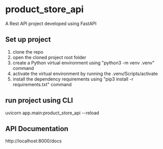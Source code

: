 # product_store_api
A Rest API project developed using FastAPI

## Set up project
1. clone the repo
2. open the cloned project root folder
3. create a Python virtual environment using "python3 -m venv .venv" command
4. activate the virtual environment by running the .venv/Scripts/activate
5. install the dependency requirements using "pip3 install -r requirements.txt" command

## run project using CLI
uvicorn app.main:product_store_api --reload

## API Documentation
http://localhost:8000/docs
